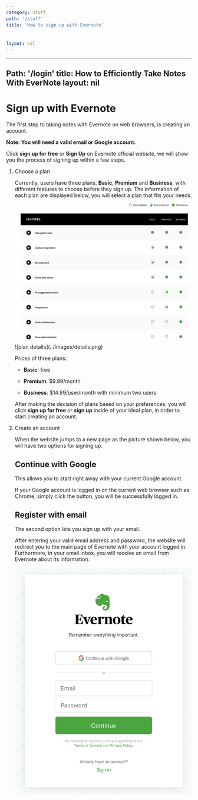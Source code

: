```yaml
---
category: Stuff
path: '/stuff'
title: 'How to sign up with Evernote'


layout: nil
---
```


---
Path: '/login'
title: How to Efficiently Take Notes With EverNote
layout: nil
---

# Sign up with Evernote

The first step to taking notes with Evernote on web browsers, is creating an account. 

__Note: You will need a valid email or Google account.__

Click **sign up for free** or **Sign Up** on Evernote official website, we will show you the process of signing up within a few steps.

1. Choose a plan

   Currently, users have three plans, **Basic**, **Premium** and **Business**, with different features to choose before they sign up. The information of each plan are displayed below, you will select a plan that fits your needs.

   <img src="https://github.com/SkylarZhao6/EvernoteGuide/blob/gh-pages/images/features.png?raw=true">
   ![plan details](../images/details.png)

   Prices of three plans:

   - **Basic**: free

   - **Premium**: $9.99/month

   - **Business**: $14.99/user/month with minimum two users

   After making the decision of plans based on your preferences, you will click **sign up for free** or **sign up** inside of your ideal plan, in order to start creating an account.

2. Create an account

   When the website jumps to a new page as the picture shown below, you will have two options for signing up.

   ## Continue with Google

   This allows you to start right away with your current Google account. 

   If your Google account is logged in on the current web browser such as Chrome, simply click the button, you will be successfully logged in.

   ## Register with email

   The second option lets you sign up with your email. 
   
   After entering your valid email address and password, the website will redirect you to the main page of Evernote with your account logged in. Furthermore, in your email inbox, you will receive an email from Evernote about its information.
  
   ![options for signing up](../images/signup.png)
